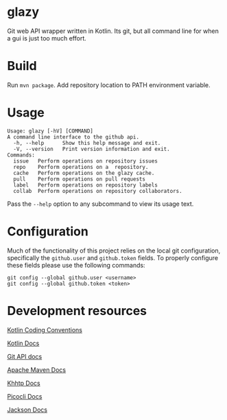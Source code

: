 # glazy
Git web API wrapper written in Kotlin. Its git, but all command line for when a gui is just too much effort.

# Build
Run `mvn package`. Add repository location to PATH environment variable.

# Usage
```
Usage: glazy [-hV] [COMMAND]
A command line interface to the github api.
  -h, --help      Show this help message and exit.
  -V, --version   Print version information and exit.
Commands:
  issue   Perform operations on repository issues
  repo    Perform operations on a  repository.
  cache   Perform operations on the glazy cache.
  pull    Perform operations on pull requests
  label   Perform operations on repository labels
  collab  Perform operations on repository collaborators.
```

Pass the `--help` option to any subcommand to view its usage text.

# Configuration
Much of the functionality of this project relies on the local git configuration, specifically the `github.user` and
`github.token` fields. To properly configure these fields please use the following commands:

```shell script
git config --global github.user <username>
git config --global github.token <token>
```

# Development resources
[Kotlin Coding Conventions](https://kotlinlang.org/docs/reference/coding-conventions.html)

[Kotlin Docs](https://kotlinlang.org/docs/reference/)

[Git API docs](https://developer.github.com/v3/)

[Apache Maven Docs](https://maven.apache.org/guides/getting-started/index.html)

[Khhtp Docs](https://khttp.readthedocs.io/en/latest/)

[Picocli Docs](https://picocli.info/)

[Jackson Docs](https://github.com/FasterXML/jackson-docs)
